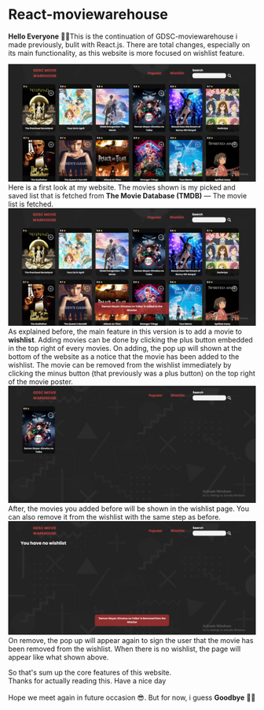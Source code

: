 # React-moviewarehouse
**Hello Everyone** 🐸👋This is the continuation of GDSC-moviewarehouse i made previously, bulit with React.js. There are total changes, especially on its main functionality, as this website is more focused on wishlist feature.

![Main Page](./src/assets/readme/mainmenu.png)
Here is a first look at my website. The movies shown is my picked and saved list that is fetched from **The Movie Database (TMDB)** — The movie list is fetched. 
![Add Wishlist](./src/assets/readme/addwishlist.png)
As explained before, the main feature in this version is to add a movie to **wishlist**. Adding movies can be done by clicking the plus button embedded in the top right of every movies. On adding, the pop up will shown at the bottom of the website as a notice that the movie has been added to the wishlist. The movie can be removed from the wishlist immediately by clicking the minus button (that previously was a plus button) on the top right of the movie poster.
![Wishlist Page](./src/assets/readme/wishlist.png)
After, the movies you added before will be shown in the wishlist page. You can also remove it from the wishlist with the same step as before.
![Wishlist Removed](./src/assets/readme/wishlistremoved.png)
On remove, the pop up will appear again to sign the user that the movie has been removed from the wishlist. When there is no wishlist, the page will appear like what shown above.

So that's sum up the core features of this website.<br>
Thanks for actually reading this. Have a nice day<br><br>
Hope we meet again in future occasion 😎. But for now, i guess **Goodbye** 🐸👋